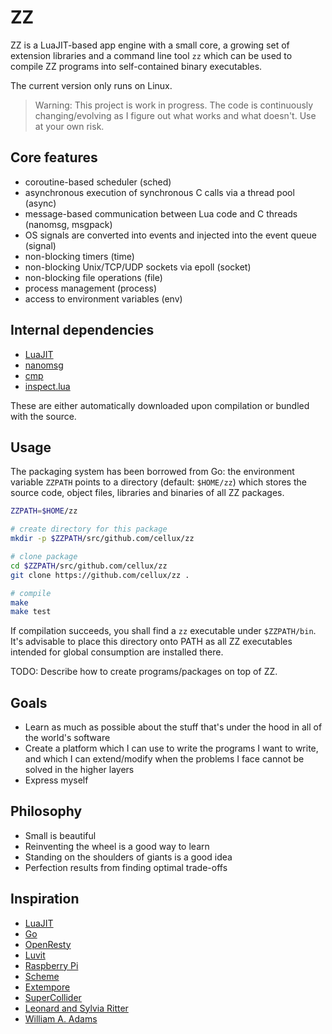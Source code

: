 # ZZ

ZZ is a LuaJIT-based app engine with a small core, a growing set of extension libraries and a command line tool `zz` which can be used to compile ZZ programs into self-contained binary executables.

The current version only runs on Linux.

> Warning: This project is work in progress. The code is continuously changing/evolving as I figure out what works and what doesn't. Use at your own risk.

## Core features

* coroutine-based scheduler (sched)
* asynchronous execution of synchronous C calls via a thread pool (async)
* message-based communication between Lua code and C threads (nanomsg, msgpack)
* OS signals are converted into events and injected into the event queue (signal)
* non-blocking timers (time)
* non-blocking Unix/TCP/UDP sockets via epoll (socket)
* non-blocking file operations (file)
* process management (process)
* access to environment variables (env)

## Internal dependencies

* [LuaJIT](http://luajit.org/)
* [nanomsg](http://nanomsg.org/)
* [cmp](https://github.com/camgunz/cmp)
* [inspect.lua](https://github.com/kikito/inspect.lua)

These are either automatically downloaded upon compilation or bundled with the source.

## Usage

The packaging system has been borrowed from Go: the environment variable `ZZPATH` points to a directory (default: `$HOME/zz`) which stores the source code, object files, libraries and binaries of all ZZ packages.

```bash
ZZPATH=$HOME/zz

# create directory for this package
mkdir -p $ZZPATH/src/github.com/cellux/zz

# clone package
cd $ZZPATH/src/github.com/cellux/zz
git clone https://github.com/cellux/zz .

# compile
make
make test
```

If compilation succeeds, you shall find a `zz` executable under `$ZZPATH/bin`. It's advisable to place this directory onto PATH as all ZZ executables intended for global consumption are installed there.

TODO: Describe how to create programs/packages on top of ZZ.

## Goals

* Learn as much as possible about the stuff that's under the hood in all of the world's software
* Create a platform which I can use to write the programs I want to write, and which I can extend/modify when the problems I face cannot be solved in the higher layers
* Express myself

## Philosophy

* Small is beautiful
* Reinventing the wheel is a good way to learn
* Standing on the shoulders of giants is a good idea
* Perfection results from finding optimal trade-offs

## Inspiration

* [LuaJIT](https://luajit.org/)
* [Go](https://golang.org/)
* [OpenResty](https://openresty.org/)
* [Luvit](https://luvit.io/)
* [Raspberry Pi](https://www.raspberrypi.org/)
* [Scheme](http://www.schemers.org/Documents/Standards/R5RS/)
* [Extempore](https://github.com/digego/extempore)
* [SuperCollider](https://supercollider.github.io/)
* [Leonard and Sylvia Ritter](http://www.duangle.com/)
* [William A. Adams](https://williamaadams.wordpress.com/)
